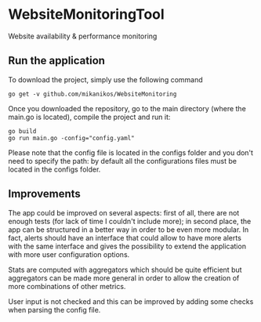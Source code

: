 # WebsiteMonitoringTool
Website availability &amp; performance monitoring

## Run the application

To download the project, simply use the following command 

```
go get -v github.com/mikanikos/WebsiteMonitoring
```

Once you downloaded the repository, go to the main directory (where the main.go is located), compile the project and run it:

```
go build
go run main.go -config="config.yaml"
```

Please note that the config file is located in the configs folder and you don't need to specify the path: by default all the configurations files must be located in the configs folder.

## Improvements
The app could be improved on several aspects: first of all, there are not enough tests (for lack of time I couldn't include more); in second place, the app can be structured in a better way in order to be even more modular. In fact, alerts should have an interface that could allow to have more alerts with the same interface and gives the possibility to extend the application with more user configuration options.

Stats are computed with aggregators which should be quite efficient but aggregators can be made more general in order to allow the creation of more combinations of other metrics.

User input is not checked and this can be improved by adding some checks when parsing the config file.
